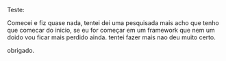 Teste:

Comecei e fiz quase nada, tentei dei uma pesquisada mais acho que tenho que comecar do inicio, se eu for começar em um framework que nem um doido vou ficar mais perdido ainda.
tentei fazer mais nao deu muito certo.

obrigado.
